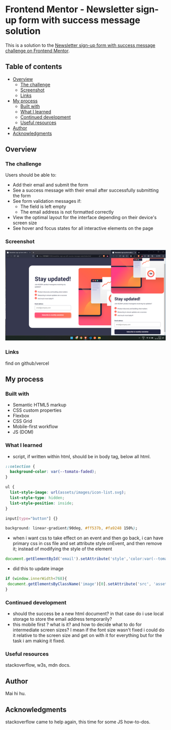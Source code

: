 # Frontend Mentor - Newsletter sign-up form with success message solution

This is a solution to the [Newsletter sign-up form with success message challenge on Frontend Mentor](https://www.frontendmentor.io/challenges/newsletter-signup-form-with-success-message-3FC1AZbNrv).
## Table of contents

- [Overview](#overview)
  - [The challenge](#the-challenge)
  - [Screenshot](#screenshot)
  - [Links](#links)
- [My process](#my-process)
  - [Built with](#built-with)
  - [What I learned](#what-i-learned)
  - [Continued development](#continued-development)
  - [Useful resources](#useful-resources)
- [Author](#author)
- [Acknowledgments](#acknowledgments)

## Overview

### The challenge

Users should be able to:

- Add their email and submit the form
- See a success message with their email after successfully submitting the form
- See form validation messages if:
  - The field is left empty
  - The email address is not formatted correctly
- View the optimal layout for the interface depending on their device's screen size
- See hover and focus states for all interactive elements on the page

### Screenshot

![](./op-ss.png)

### Links

find on github/vercel

## My process

### Built with

- Semantic HTML5 markup
- CSS custom properties
- Flexbox
- CSS Grid
- Mobile-first workflow
- JS (DOM)

### What I learned

 * script, if written within html, should be in body tag, below all html.

```css
::selection {
  background-color: var(--tomato-faded);
}
```

```css
ul {
  list-style-image: url(assets/images/icon-list.svg);
  list-style-type: hidden;
  list-style-position: inside;
}
```

```css
input[type="button"] {}
```

```css
background: linear-gradient(90deg, #ff537b, #fa9248 150%);
```


 * when i want css to take effect on an event and then go back, i can have primary css in css file and set attribute style onEvent, and then remove it; instead of modifying the style of the element
```js
document.getElementById('email').setAttribute('style','color:var(--tomato);background-color:var(--tomato-faded);border-color:var(--tomato)')
```
 * did this to update image
 ```js
 if (window.innerWidth<768){
  document.getElementsByClassName('image')[0].setAttribute('src', 'assets/images/illustration-sign-up-mobile.svg');
}
  ```

### Continued development

* should the success be a new html document? in that case do i use local storage to store the email address temporarily?
* this mobile first ? what is it? and how to decide what to do for intermediate screen sizes? I mean if the font size wasn't fixed i could do it relative to the screen size and get on with it for everything but for the task i am making it fixed.

### Useful resources

stackoverflow, w3s, mdn docs.

## Author
Mai hi hu.

## Acknowledgments

stackoverflow came to help again, this time for some JS how-to-dos.
